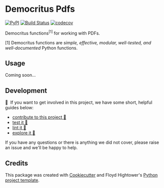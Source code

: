 # Democritus Pdfs

[![PyPI](https://img.shields.io/pypi/v/d8s-pdfs.svg)](https://pypi.python.org/pypi/d8s-pdfs)
[![Build Status](https://travis-ci.com/democritus-project/d8s-pdfs.svg?branch=main)](https://travis-ci.com/democritus-project/d8s-pdfs)
[![codecov](https://codecov.io/gh/democritus-project/d8s-pdfs/branch/main/graph/badge.svg?token=V0WOIXRGMM)](https://codecov.io/gh/democritus-project/d8s-pdfs)

Democritus functions<sup>[1]</sup> for working with PDFs.

[1] Democritus functions are <i>simple, effective, modular, well-tested, and well-documented</i> Python functions.

## Usage

Coming soon...

## Development

👋 &nbsp;If you want to get involved in this project, we have some short, helpful guides below:

- [contribute to this project 🥇][contributing]
- [test it 🧪][local-dev]
- [lint it 🧹][local-dev]
- [explore it 🔭][local-dev]

If you have any questions or there is anything we did not cover, please raise an issue and we'll be happy to help.

## Credits

This package was created with [Cookiecutter](https://github.com/audreyr/cookiecutter) and Floyd Hightower's [Python project template](https://github.com/fhightower-templates/python-project-template).

[contributing]: https://github.com/democritus-project/.github/blob/main/CONTRIBUTING.md#contributing-a-pr-
[local-dev]: https://github.com/democritus-project/.github/blob/main/CONTRIBUTING.md#local-development-
